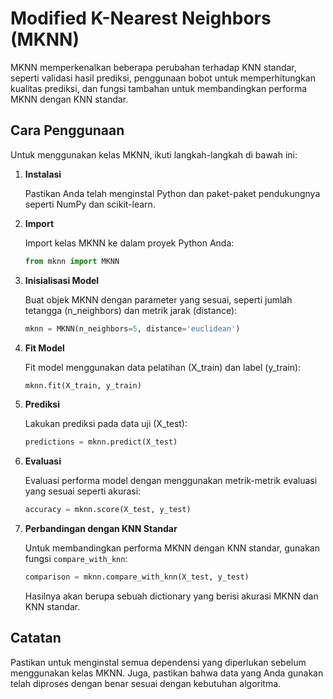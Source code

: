 # Modified K-Nearest Neighbors (MKNN)

MKNN memperkenalkan beberapa perubahan terhadap KNN standar, seperti validasi hasil prediksi, penggunaan bobot untuk memperhitungkan kualitas prediksi, dan fungsi tambahan untuk membandingkan performa MKNN dengan KNN standar.

## Cara Penggunaan

Untuk menggunakan kelas MKNN, ikuti langkah-langkah di bawah ini:

1. **Instalasi**

    Pastikan Anda telah menginstal Python dan paket-paket pendukungnya seperti NumPy dan scikit-learn.

2. **Import**

    Import kelas MKNN ke dalam proyek Python Anda:

    ```python
    from mknn import MKNN
    ```

3. **Inisialisasi Model**

    Buat objek MKNN dengan parameter yang sesuai, seperti jumlah tetangga (n_neighbors) dan metrik jarak (distance):

    ```python
    mknn = MKNN(n_neighbors=5, distance='euclidean')
    ```

4. **Fit Model**

    Fit model menggunakan data pelatihan (X_train) dan label (y_train):

    ```python
    mknn.fit(X_train, y_train)
    ```

5. **Prediksi**

    Lakukan prediksi pada data uji (X_test):

    ```python
    predictions = mknn.predict(X_test)
    ```

6. **Evaluasi**

    Evaluasi performa model dengan menggunakan metrik-metrik evaluasi yang sesuai seperti akurasi:

    ```python
    accuracy = mknn.score(X_test, y_test)
    ```

7. **Perbandingan dengan KNN Standar**

    Untuk membandingkan performa MKNN dengan KNN standar, gunakan fungsi `compare_with_knn`:

    ```python
    comparison = mknn.compare_with_knn(X_test, y_test)
    ```

    Hasilnya akan berupa sebuah dictionary yang berisi akurasi MKNN dan KNN standar.

## Catatan

Pastikan untuk menginstal semua dependensi yang diperlukan sebelum menggunakan kelas MKNN. Juga, pastikan bahwa data yang Anda gunakan telah diproses dengan benar sesuai dengan kebutuhan algoritma.
